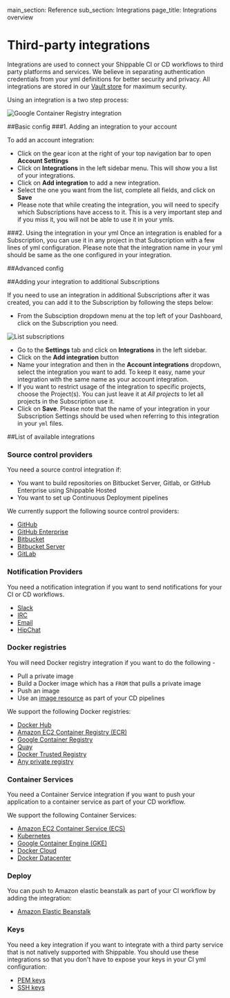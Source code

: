 main_section: Reference
sub_section: Integrations
page_title: Integrations overview

# Third-party integrations

Integrations are used to connect your Shippable CI or CD workflows to third party platforms and services. We believe in separating authentication credentials from your yml definitions for better security and privacy. All integrations are stored in our <a href="https://www.vaultproject.io/">Vault store</a> for maximum security.

Using an integration is a two step process:

<img src="../../images/reference/account-integrations-explained.png" alt="Google Container Registry integration">

##Basic config
###1. Adding an integration to your account

To add an account integration:

- Click on the gear icon at the right of your top navigation bar to open **Account Settings**
- Click on **Integrations** in the left sidebar menu. This will show you a list of your integrations.
- Click on **Add integration** to add a new integration.
- Select the one you want from the list, complete all fields, and click on **Save**
- Please note that while creating the integration, you will need to specify which Subscriptions have access to it. This is a very important step and if you miss it, you will not be able to use it in your ymls.

###2. Using the integration in your yml
Once an integration is enabled for a Subscription, you can use it in any project in that Subscription with a few lines of yml configuration. Please note that the integration name in your yml should be same as the one configured in your integration.

##Advanced config

<a name="add-subscriptions"></a>
##Adding your integration to additional Subscriptions

If you need to use an integration in additional Subscriptions after it was created, you can add it to the Subscription by following the steps below:

- From the Subsciption dropdown menu at the top left of your Dashboard, click on the Subscription you need.
<img src="../../images/reference/list-subscriptions.png" alt="List subscriptions">

- Go to the **Settings** tab and click on **Integrations** in the left sidebar.
- Click on the **Add integration** button
- Name your integration and then in the **Account integrations** dropdown, select the integration you want to add. To keep it easy, name your integration with the same name as your account integration.
- If you want to restrict usage of the integration to specific projects, choose the Project(s). You can just leave it at *All projects* to let all projects in the Subscription use it.
- Click on **Save**. Please note that the name of your integration in your Subscription Settings should be used when referring to this integration in your `yml` files.

<a name="listIntegrations"></a>
##List of available integrations

### Source control providers
You need a source control integration if:

- You want to build repositories on Bitbucket Server, Gitlab, or GitHub Enterprise using Shippable Hosted
- You want to set up Continuous Deployment pipelines

We currently support the following source control providers:

- [GitHub](int-github/)
- [GitHub Enterprise](int-github-enterprise/)
- [Bitbucket](int-bitbucket/)
- [Bitbucket Server](int-bitbucket-server/)
- [GitLab](int-gitlab/)

### Notification Providers

You need a notification integration if you want to send notifications for your CI or CD workflows.

- [Slack](int-slack/)
- [IRC](int-irc/)
- [Email](int-email//)
- [HipChat](int-hipchat/)

### Docker registries
You will need Docker registry integration if you want to do the following -

- Pull a private image  
- Build a Docker image which has a `FROM` that pulls a private image
- Push an image
- Use an [image resource](resource-image/) as part of your CD pipelines

We support the following Docker registries:

- [Docker Hub](int-docker-hub/)
- [Amazon EC2 Container Registry (ECR)](int-amazon-ecr/)
- [Google Container Registry](int-gcr/)
- [Quay](int-quay/)
- [Docker Trusted Registry](int-docker-trusted-registry/)
- [Any private registry](int-docker-trusted-registry/)

### Container Services

You need a Container Service integration if you want to push your application to a container service as part of your CD workflow.

We support the following Container Services:

- [Amazon EC2 Container Service (ECS)](int-amazon-ecs/)
- [Kubernetes](int-kubernetes/)
- [Google Container Engine (GKE)](int-gke/)
- [Docker Cloud](int-docker-cloud/)
- [Docker Datacenter](int-docker-datacenter/)

### Deploy

You can push to Amazon elastic beanstalk as part of your CI workflow by adding the integration:

- [Amazon Elastic Beanstalk](../deploy/aws-elastic-beanstalk/)

### Keys

You need a key integration if you want to integrate with a third party service that is not natively supported with Shippable. You should use these integrations so that you don't have to expose your keys in your CI yml configuration:

- [PEM keys](int-key-pem/)
- [SSH keys](int-key-ssh/)
